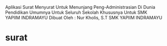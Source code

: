 Aplikasi Surat Menyurat Untuk Menunjang Peng-Administrasian Di Dunia Pendidikan Umumnya Untuk Seluruh Sekolah Khususnya Untuk SMK YAPIIM INDRAMAYU
Dibuat Oleh : Nur Kholis, S.T
SMK YAPIIM INDRAMAYU

# surat
